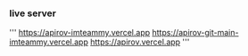 ### live server
'''
https://apirov-imteammy.vercel.app
https://apirov-git-main-imteammy.vercel.app
https://apirov.vercel.app
'''